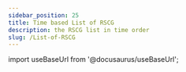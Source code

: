 ```yaml
---
sidebar_position: 25
title: Time based List of RSCG
description: the RSCG list in time order
slug: /List-of-RSCG
---
```

import useBaseUrl from '@docusaurus/useBaseUrl';

<head>
  <script src={useBaseUrl('/js/mailerlite.js')} />;
</head>

## 195 RSCG with examples in descending chronological order

This is the list of 195 ( 14 from Microsoft) RSCG with examples 

[See by category](/docs/rscg-examples) [See as json](/exports/RSCG.json) [See as Excel](/exports/RSCG.xlsx)

<div className="ml-embedded" data-form="P8l1V8"></div>

## Complete list


| No        | Name  | Date | Category |
| --------- | ----- | ---- | -------- |  
|195| [Comparison by Fons Sonnemans ](/docs/Comparison)|2025-05-25 => 25 May 2025 | [EnhancementClass](/docs/Categories/EnhancementClass) |
|194| [zlinq by Cysharp - subsidiary of Cygames ](/docs/zlinq)|2025-05-02 => 02 May 2025 | [Linq](/docs/Categories/Linq) |
|193| [NativeObjects by Kevin Gosse ](/docs/NativeObjects)|2025-03-28 => 28 March 2025 | [WinAPI](/docs/Categories/WinAPI) |
|192| [immediate.apis by Stuart Turner ](/docs/immediate.apis)|2025-03-27 => 27 March 2025 | [API](/docs/Categories/API) |
|191| [rscg_demeter by Andrei Ignat ](/docs/rscg_demeter)|2025-03-26 => 26 March 2025 | [FunctionalProgramming](/docs/Categories/FunctionalProgramming) |
|190| [PMart.Enumeration by Martinho ](/docs/PMart.Enumeration)|2025-03-25 => 25 March 2025 | [Enum](/docs/Categories/Enum) |
|189| [MemberAccessor by Yamaokuno ](/docs/MemberAccessor)|2025-03-24 => 24 March 2025 | [EnhancementClass](/docs/Categories/EnhancementClass) |
|188| [StepwiseBuilderGenerator by Georgiy Petrov ](/docs/StepwiseBuilderGenerator)|2025-03-23 => 23 March 2025 | [Builder](/docs/Categories/Builder) |
|187| [EntityLengths.Generator by Taras Kovalenko ](/docs/EntityLengths.Generator)|2025-02-19 => 19 February 2025 | [Database](/docs/Categories/Database) |
|186| [RSCG_CompositeProvider by Ignat Andrei ](/docs/RSCG_CompositeProvider)|2025-02-18 => 18 February 2025 | [Interface](/docs/Categories/Interface) |
|185| [DependencyModules.SourceGenerator by Ian Johnson ](/docs/DependencyModules.SourceGenerator)|2025-02-16 => 16 February 2025 | [DependencyInjection](/docs/Categories/DependencyInjection) |
|184| [MockMe by connorivy ](/docs/MockMe)|2025-02-10 => 10 February 2025 | [Tests](/docs/Categories/Tests) |
|183| [NTypewriter by NeVeSpl ](/docs/NTypewriter)|2025-01-19 => 19 January 2025 | [Templating](/docs/Categories/Templating) |
|182| [rscg_Interface_to_null_object by Andrei Ignat ](/docs/rscg_Interface_to_null_object)|2025-01-18 => 18 January 2025 | [Interface](/docs/Categories/Interface) |
|181| [Larcanum.GitInfo by  ](/docs/Larcanum.GitInfo)|2025-01-17 => 17 January 2025 | [EnhancementProject](/docs/Categories/EnhancementProject) |
|180| [Pure.DI by Nikolay Pianikov ](/docs/Pure.DI)|2024-12-08 => 08 December 2024 | [DependencyInjection](/docs/Categories/DependencyInjection) |
|179| [ConstructorGenerator by Swarley97 ](/docs/ConstructorGenerator)|2024-12-07 => 07 December 2024 | [Constructor](/docs/Categories/Constructor) |
|178| [Valuify by Paul Martins ](/docs/Valuify)|2024-12-06 => 06 December 2024 | [Equals](/docs/Categories/Equals) |
|177| [Equatable.Generator by Eden Prairie ](/docs/Equatable.Generator)|2024-12-05 => 05 December 2024 | [Equals](/docs/Categories/Equals) |
|176| [Darp.BinaryObjects by Ross Light GmbH ](/docs/Darp.BinaryObjects)|2024-12-04 => 04 December 2024 | [Bitwise](/docs/Categories/Bitwise) |
|175| [Dolly by Peter Andersson ](/docs/Dolly)|2024-12-03 => 03 December 2024 | [Clone](/docs/Categories/Clone) |
|174| [Dapper.AOT by Marc Gravell ](/docs/Dapper.AOT)|2024-12-02 => 02 December 2024 | [Database](/docs/Categories/Database) |
|173| [Microsoft.Windows.CsWin32 by Microsoft ](/docs/Microsoft.Windows.CsWin32)|2024-12-01 => 01 December 2024 | [WinAPI](/docs/Categories/WinAPI) |
|172| [GoLive.Generator.BlazorInterop by surgicalcoder ](/docs/GoLive.Generator.BlazorInterop)|2024-11-09 => 09 November 2024 | [Blazor](/docs/Categories/Blazor) |
|171| [Hsu.Sg.FluentMember by Net Hsu ](/docs/Hsu.Sg.FluentMember)|2024-11-08 => 08 November 2024 | [Builder](/docs/Categories/Builder) |
|170| [QueryStringGenerator by Tomi Parviainen ](/docs/QueryStringGenerator)|2024-11-07 => 07 November 2024 | [EnhancementClass](/docs/Categories/EnhancementClass) |
|169| [GenPack by dimohy ](/docs/GenPack)|2024-11-06 => 06 November 2024 | [Serializer](/docs/Categories/Serializer) |
|168| [Credfeto.Version.Information.Generator by Mark Ridgwell ](/docs/Credfeto.Version.Information.Generator)|2024-11-05 => 05 November 2024 | [EnhancementProject](/docs/Categories/EnhancementProject) |
|167| [polytype by Eirik Tsarpalis ](/docs/polytype)|2024-11-04 => 04 November 2024 | [FunctionalProgramming](/docs/Categories/FunctionalProgramming) |
|166| [Datacute.EmbeddedResourcePropertyGenerator by Stephen Denne ](/docs/Datacute.EmbeddedResourcePropertyGenerator)|2024-11-03 => 03 November 2024 | [FilesToCode](/docs/Categories/FilesToCode) |
|165| [rscg_queryables by Andrei Ignat ](/docs/rscg_queryables)|2024-11-02 => 02 November 2024 | [FunctionalProgramming](/docs/Categories/FunctionalProgramming) |
|164| [RazorSlices by Damiam Edwards ](/docs/RazorSlices)|2024-10-27 => 27 October 2024 | [Templating](/docs/Categories/Templating) |
|163| [TypedSignalR.Client by nenoNaninu ](/docs/TypedSignalR.Client)|2024-10-26 => 26 October 2024 | [SignalR](/docs/Categories/SignalR) |
|162| [MinimalHelpers.Routing.Analyzers by Maroc Minerva ](/docs/MinimalHelpers.Routing.Analyzers)|2024-10-21 => 21 October 2024 | [API](/docs/Categories/API) |
|161| [Immediate.Handlers by Stuart Turner ](/docs/Immediate.Handlers)|2024-09-20 => 20 September 2024 | [Mediator](/docs/Categories/Mediator) |
|160| [Dusharp by Vitali ](/docs/Dusharp)|2024-09-19 => 19 September 2024 | [FunctionalProgramming](/docs/Categories/FunctionalProgramming) |
|159| [LightweightObjectMapper by Stratos ](/docs/LightweightObjectMapper)|2024-09-18 => 18 September 2024 | [Mapper](/docs/Categories/Mapper) |
|158| [Enhanced.GetTypes by duskembayev ](/docs/Enhanced.GetTypes)|2024-09-17 => 17 September 2024 | [EnhancementClass](/docs/Categories/EnhancementClass) |
|157| [Sera.Union by Sera ](/docs/Sera.Union)|2024-08-26 => 26 August 2024 | [FunctionalProgramming](/docs/Categories/FunctionalProgramming) |
|156| [RSCG_NameGenerator by Andrei Ignat ](/docs/RSCG_NameGenerator)|2024-08-25 => 25 August 2024 | [EnhancementProject](/docs/Categories/EnhancementProject) |
|155| [Coplt.Dropping by 2A5F ](/docs/Coplt.Dropping)|2024-08-13 => 13 August 2024 | [Disposer](/docs/Categories/Disposer) |
|154| [Fluentify by Paul Martins ](/docs/Fluentify)|2024-08-02 => 02 August 2024 | [Builder](/docs/Categories/Builder) |
|153| [RSCG_ExportDiagram by AndreiIgnat ](/docs/RSCG_ExportDiagram)|2024-08-01 => 01 August 2024 | [EnhancementProject](/docs/Categories/EnhancementProject) |
|152| [ServiceScan.SourceGenerator by Oleksandr Liakhevych ](/docs/ServiceScan.SourceGenerator)|2024-07-22 => 22 July 2024 | [DependencyInjection](/docs/Categories/DependencyInjection) |
|151| [ThisAssembly.Strings by Daniel Cazzulino ](/docs/ThisAssembly.Strings)|2024-07-21 => 21 July 2024 | [FilesToCode](/docs/Categories/FilesToCode) |
|150| [ThisAssembly.Metadata by Daniel Cazzulino ](/docs/ThisAssembly.Metadata)|2024-07-20 => 20 July 2024 | [EnhancementProject](/docs/Categories/EnhancementProject) |
|149| [Pekspro.BuildInformationGenerator by pekspro ](/docs/Pekspro.BuildInformationGenerator)|2024-07-19 => 19 July 2024 | [EnhancementProject](/docs/Categories/EnhancementProject) |
|148| [ThisAssembly.Constants by Daniel Cazzulino ](/docs/ThisAssembly.Constants)|2024-07-18 => 18 July 2024 | [EnhancementProject](/docs/Categories/EnhancementProject) |
|147| [JKToolKit.TemplatePropertyGenerator by Jonas Kamsker ](/docs/JKToolKit.TemplatePropertyGenerator)|2024-07-17 => 17 July 2024 | [Templating](/docs/Categories/Templating) |
|146| [RSCG_IFormattable by Andrei Ignat ](/docs/RSCG_IFormattable)|2024-06-29 => 29 June 2024 | [Templating](/docs/Categories/Templating) |
|145| [DotnetYang by Westermo Network Technologies ](/docs/DotnetYang)|2024-06-29 => 29 June 2024 | [FilesToCode](/docs/Categories/FilesToCode) |
|144| [depso by Yusuf Tarık Günaydın ](/docs/depso)|2024-06-28 => 28 June 2024 | [DependencyInjection](/docs/Categories/DependencyInjection) |
|143| [FactoryGenerator by Westermo Network Technologies ](/docs/FactoryGenerator)|2024-06-27 => 27 June 2024 | [DependencyInjection](/docs/Categories/DependencyInjection) |
|142| [TableStorage by Steven Thuriot ](/docs/TableStorage)|2024-06-01 => 01 June 2024 | [Database](/docs/Categories/Database) |
|141| [ActorSrcGen by Andrew Matthews ](/docs/ActorSrcGen)|2024-05-01 => 01 May 2024 | [Actor](/docs/Categories/Actor) |
|140| [Minerals.AutoMixins by Szymon Halucha ](/docs/Minerals.AutoMixins)|2024-04-20 => 20 April 2024 | [Templating](/docs/Categories/Templating) |
|139| [ThisClass by Trym Lund Flogard ](/docs/ThisClass)|2024-04-19 => 19 April 2024 | [EnhancementClass](/docs/Categories/EnhancementClass) |
|138| [RossLean.StringificationGenerator by Alex Kalfakakos ](/docs/RossLean.StringificationGenerator)|2024-04-18 => 18 April 2024 | [CodeToString](/docs/Categories/CodeToString) |
|137| [Minerals.AutoInterfaces by Szymon Hałucha ](/docs/Minerals.AutoInterfaces)|2024-04-17 => 17 April 2024 | [Interface](/docs/Categories/Interface) |
|136| [MinimalApis.Discovery by Shawn Wildermuth ](/docs/MinimalApis.Discovery)|2024-04-16 => 16 April 2024 | [API](/docs/Categories/API) |
|135| [BitsKit by barncastle ](/docs/BitsKit)|2024-04-15 => 15 April 2024 | [Bitwise](/docs/Categories/Bitwise) |
|134| [StronglyTypedUid by Victor Sánchez ](/docs/StronglyTypedUid)|2024-04-07 => 07 April 2024 | [PrimitiveObsession](/docs/Categories/PrimitiveObsession) |
|133| [FusionReactor by OhFlowi ](/docs/FusionReactor)|2024-04-06 => 06 April 2024 | [Enum](/docs/Categories/Enum) |
|132| [UnionGen by M. Haslinger ](/docs/UnionGen)|2024-04-05 => 05 April 2024 | [FunctionalProgramming](/docs/Categories/FunctionalProgramming) |
|131| [EnumUtilities by Fabricio Godoy ](/docs/EnumUtilities)|2024-04-05 => 05 April 2024 | [Enum](/docs/Categories/Enum) |
|130| [MSTest by Microsoft ](/docs/MSTest)|2024-04-04 => 04 April 2024 | [Tests](/docs/Categories/Tests) |
|129| [CommonCodeGenerator by yamaokunousausa ](/docs/CommonCodeGenerator)|2024-04-03 => 03 April 2024 | [EnhancementClass](/docs/Categories/EnhancementClass) |
|128| [Farskeptic.AutoCompose by farskeptic/jmagel ](/docs/Farskeptic.AutoCompose)|2024-03-16 => 16 March 2024 | [Interface](/docs/Categories/Interface) |
|127| [TypeUtilities by Yevhenii Serdiuk ](/docs/TypeUtilities)|2024-03-05 => 05 March 2024 | [FunctionalProgramming](/docs/Categories/FunctionalProgramming) |
|126| [LinqGen.Generator by Maxwell Keonwoo Kang ](/docs/LinqGen.Generator)|2024-03-04 => 04 March 2024 | [EnhancementProject](/docs/Categories/EnhancementProject) |
|125| [AutoInvoke.Generator by Patrick Kranz ](/docs/AutoInvoke.Generator)|2024-03-03 => 03 March 2024 | [EnhancementProject](/docs/Categories/EnhancementProject) |
|124| [Architect.DomainModeling by Timo van Zijll Langhout ](/docs/Architect.DomainModeling)|2024-03-02 => 02 March 2024 | [Builder](/docs/Categories/Builder) |
|123| [CodeAnalysis by Feast ](/docs/CodeAnalysis)|2024-03-01 => 01 March 2024 | [CodeToString](/docs/Categories/CodeToString) |
|122| [RSCG_JSON2Class by Andrei Ignat ](/docs/RSCG_JSON2Class)|2024-02-29 => 29 February 2024 | [FilesToCode](/docs/Categories/FilesToCode) |
|121| [AutoSpectre by Jeppe Roi Kristensen ](/docs/AutoSpectre)|2024-02-24 => 24 February 2024 | [EnhancementProject](/docs/Categories/EnhancementProject) |
|120| [LingoGen by Ruben Broere ](/docs/LingoGen)|2024-02-23 => 23 February 2024 | [FilesToCode](/docs/Categories/FilesToCode) |
|119| [AutoGen by Feast Antelcat ](/docs/AutoGen)|2024-02-22 => 22 February 2024 | [Mapper](/docs/Categories/Mapper) |
|118| [RSCG_Wait by Andrei Ignat ](/docs/RSCG_Wait)|2024-02-21 => 21 February 2024 | [EnhancementProject](/docs/Categories/EnhancementProject) |
|117| [PlantUmlClassDiagramGenerator by Hirotada Kobayashi ](/docs/PlantUmlClassDiagramGenerator)|2024-02-20 => 20 February 2024 | [EnhancementProject](/docs/Categories/EnhancementProject) |
|116| [CopyTo by Paul Braetz ](/docs/CopyTo)|2024-02-19 => 19 February 2024 | [Clone](/docs/Categories/Clone) |
|115| [UnionsGenerator by Paul Braetz ](/docs/UnionsGenerator)|2024-02-18 => 18 February 2024 | [FunctionalProgramming](/docs/Categories/FunctionalProgramming) |
|114| [corecraft by  ](/docs/corecraft)|2024-02-17 => 17 February 2024 | [FilesToCode](/docs/Categories/FilesToCode) |
|113| [sourcedepend by Colin Wilmans ](/docs/sourcedepend)|2024-02-16 => 16 February 2024 | [Constructor](/docs/Categories/Constructor) |
|112| [OptionToStringGenerator by Jim W ](/docs/OptionToStringGenerator)|2024-02-15 => 15 February 2024 | [EnhancementClass](/docs/Categories/EnhancementClass) |
|111| [cachesourcegenerator by Jeppe Roi Kristensen ](/docs/cachesourcegenerator)|2024-02-14 => 14 February 2024 | [FunctionalProgramming](/docs/Categories/FunctionalProgramming) |
|110| [jab by Pavel Krymets ](/docs/jab)|2024-02-13 => 13 February 2024 | [DependencyInjection](/docs/Categories/DependencyInjection) |
|109| [FunicularSwitch by bluehands ](/docs/FunicularSwitch)|2024-02-12 => 12 February 2024 | [FunctionalProgramming](/docs/Categories/FunctionalProgramming) |
|108| [CommandLine by DotMake ](/docs/CommandLine)|2024-02-11 => 11 February 2024 | [EnhancementProject](/docs/Categories/EnhancementProject) |
|107| [NetAutomaticInterface by codecentric AG ](/docs/NetAutomaticInterface)|2024-01-29 => 29 January 2024 | [Interface](/docs/Categories/Interface) |
|106| [WhatIAmDoing by Ignat Andrei ](/docs/WhatIAmDoing)|2024-01-28 => 28 January 2024 | [AOP](/docs/Categories/AOP) |
|105| [Weave by John Gietzen ](/docs/Weave)|2024-01-27 => 27 January 2024 | [FilesToCode](/docs/Categories/FilesToCode) |
|104| [NotNotAppSettings by jasonswearingen ](/docs/NotNotAppSettings)|2024-01-26 => 26 January 2024 | [FilesToCode](/docs/Categories/FilesToCode) |
|103| [HangfireRecurringJob by Ieuan Walker ](/docs/HangfireRecurringJob)|2024-01-25 => 25 January 2024 | [Hangfire](/docs/Categories/Hangfire) |
|102| [Blazorators by David Pine ](/docs/Blazorators)|2024-01-22 => 22 January 2024 | [Blazor](/docs/Categories/Blazor) |
|101| [Chorn.EmbeddedResourceAccessGenerator by Christoph Hornung ](/docs/Chorn.EmbeddedResourceAccessGenerator)|2024-01-21 => 21 January 2024 | [FilesToCode](/docs/Categories/FilesToCode) |
|100| [BuildInfo by Steven Giesel ](/docs/BuildInfo)|2024-01-20 => 20 January 2024 | [EnhancementProject](/docs/Categories/EnhancementProject) |
|99| [MakeInterface.Generator by Frederik ](/docs/MakeInterface.Generator)|2024-01-19 => 19 January 2024 | [Interface](/docs/Categories/Interface) |
|98| [Funcky.DiscriminatedUnion by Polyadic ](/docs/Funcky.DiscriminatedUnion)|2024-01-18 => 18 January 2024 | [FunctionalProgramming](/docs/Categories/FunctionalProgramming) |
|97| [DomainPrimitives by Alta Software - Teimuraz Nikolaishvili ](/docs/DomainPrimitives)|2024-01-11 => 11 January 2024 | [PrimitiveObsession](/docs/Categories/PrimitiveObsession) |
|96| [HsuSgSync by Net Hsu ](/docs/HsuSgSync)|2024-01-10 => 10 January 2024 | [EnhancementClass](/docs/Categories/EnhancementClass) |
|95| [CopyCat by Serhii Buta ](/docs/CopyCat)|2024-01-09 => 09 January 2024 | [Interface](/docs/Categories/Interface) |
|94| [AspectGenerator by Igor Tkachev ](/docs/AspectGenerator)|2024-01-07 => 07 January 2024 | [EnhancementClass](/docs/Categories/EnhancementClass) |
|93| [mocklis by Esbjörn Redmo ](/docs/mocklis)|2024-01-03 => 03 January 2024 | [Tests](/docs/Categories/Tests) |
|92| [RSCG_UtilityTypes by Andrei Ignat ](/docs/RSCG_UtilityTypes)|2023-12-22 => 22 December 2023 | [EnhancementClass](/docs/Categories/EnhancementClass) |
|91| [Ling.Audit by Jing Ling ](/docs/Ling.Audit)|2023-12-12 => 12 December 2023 | [EnhancementClass](/docs/Categories/EnhancementClass) |
|90| [TelemetryLogging by Microsoft ](/docs/TelemetryLogging)|2023-11-30 => 30 November 2023 | [EnhancementClass](/docs/Categories/EnhancementClass) |
|89| [InterceptorTemplate by Andrei Ignat ](/docs/InterceptorTemplate)|2023-11-29 => 29 November 2023 | [Templating](/docs/Categories/Templating) |
|88| [Com by Microsoft ](/docs/Com)|2023-11-20 => 20 November 2023 | [WinAPI](/docs/Categories/WinAPI) |
|87| [RDG by Microsoft ](/docs/RDG)|2023-11-19 => 19 November 2023 | [API](/docs/Categories/API) |
|86| [Microsoft.Extensions.Configuration.Binder by Microsoft ](/docs/Microsoft.Extensions.Configuration.Binder)|2023-11-18 => 18 November 2023 | [API](/docs/Categories/API) |
|85| [Microsoft.Extensions.Options.Generators.OptionsValidatorGenerator by Microsoft ](/docs/Microsoft.Extensions.Options.Generators.OptionsValidatorGenerator)|2023-11-17 => 17 November 2023 | [EnhancementClass](/docs/Categories/EnhancementClass) |
|84| [Biwen.AutoClassGen by vipwan ](/docs/Biwen.AutoClassGen)|2023-11-16 => 16 November 2023 | [Interface](/docs/Categories/Interface) |
|83| [PrimaryParameter by FaustVX ](/docs/PrimaryParameter)|2023-11-15 => 15 November 2023 | [Constructor](/docs/Categories/Constructor) |
|82| [jsonConverterSourceGenerator by Aviationexam ](/docs/jsonConverterSourceGenerator)|2023-10-30 => 30 October 2023 | [Serializer](/docs/Categories/Serializer) |
|81| [N.SourceGenerators.UnionTypes by Alexey Sosnin ](/docs/N.SourceGenerators.UnionTypes)|2023-10-29 => 29 October 2023 | [FunctionalProgramming](/docs/Categories/FunctionalProgramming) |
|80| [AutoConstructor by Kévin Gallienne ](/docs/AutoConstructor)|2023-10-28 => 28 October 2023 | [Constructor](/docs/Categories/Constructor) |
|79| [DudNet by jwshyns ](/docs/DudNet)|2023-10-27 => 27 October 2023 | [EnhancementClass](/docs/Categories/EnhancementClass) |
|78| [MinimalApiBuilder by  ](/docs/MinimalApiBuilder)|2023-10-26 => 26 October 2023 | [API](/docs/Categories/API) |
|77| [DynamicsMapper by Yonatan Cohavi ](/docs/DynamicsMapper)|2023-10-16 => 16 October 2023 | [Mapper](/docs/Categories/Mapper) |
|76| [UnitGenerator by Cysharp, Inc ](/docs/UnitGenerator)|2023-10-15 => 15 October 2023 | [PrimitiveObsession](/docs/Categories/PrimitiveObsession) |
|75| [StaticReflection by Cricle ](/docs/StaticReflection)|2023-10-13 => 13 October 2023 | [EnhancementClass](/docs/Categories/EnhancementClass) |
|74| [CredFetoEnum by Mark Ridgwell ](/docs/CredFetoEnum)|2023-10-12 => 12 October 2023 | [Enum](/docs/Categories/Enum) |
|73| [IDisposableGenerator by Els_kom Official Organization ](/docs/IDisposableGenerator)|2023-10-11 => 11 October 2023 | [Disposer](/docs/Categories/Disposer) |
|72| [Meziantou.Polyfill by Gérald Barré ](/docs/Meziantou.Polyfill)|2023-10-10 => 10 October 2023 | [EnhancementClass](/docs/Categories/EnhancementClass) |
|71| [DisposableHelpers by Clynt Neiko Rupinta ](/docs/DisposableHelpers)|2023-10-09 => 09 October 2023 | [Disposer](/docs/Categories/Disposer) |
|70| [MagicMap by Bramer Daniel ](/docs/MagicMap)|2023-10-08 => 08 October 2023 | [Mapper](/docs/Categories/Mapper) |
|69| [RSCG_Templating by Andrei Ignat ](/docs/RSCG_Templating)|2023-10-07 => 07 October 2023 | [Templating](/docs/Categories/Templating) |
|68| [JsonPolymorphicGenerator by surgicalcoder ](/docs/JsonPolymorphicGenerator)|2023-10-06 => 06 October 2023 | [Serializer](/docs/Categories/Serializer) |
|67| [MapTo by Mohammedreza Taikandi ](/docs/MapTo)|2023-10-05 => 05 October 2023 | [Mapper](/docs/Categories/Mapper) |
|66| [BuilderGenerator by Mell Grubb ](/docs/BuilderGenerator)|2023-10-04 => 04 October 2023 | [Builder](/docs/Categories/Builder) |
|65| [Disposer by Hakan Fıstık ](/docs/Disposer)|2023-10-03 => 03 October 2023 | [Disposer](/docs/Categories/Disposer) |
|64| [ResXGenerator by Aigamo ](/docs/ResXGenerator)|2023-10-02 => 02 October 2023 | [FilesToCode](/docs/Categories/FilesToCode) |
|63| [StringLiteral by Nobuyuki Iwanaga ](/docs/StringLiteral)|2023-10-01 => 01 October 2023 | [Optimizer](/docs/Categories/Optimizer) |
|62| [RSCG_Decorator by Andrei Ignat ](/docs/RSCG_Decorator)|2023-09-30 => 30 September 2023 | [EnhancementClass](/docs/Categories/EnhancementClass) |
|61| [ProtobufSourceGenerator by Laszlo Deak ](/docs/ProtobufSourceGenerator)|2023-09-24 => 24 September 2023 | [Serializer](/docs/Categories/Serializer) |
|60| [SafeRouting by David Wake ](/docs/SafeRouting)|2023-09-23 => 23 September 2023 | [API](/docs/Categories/API) |
|59| [SourceGenerator.Helper.CopyCode by Patrick Kranz ](/docs/SourceGenerator.Helper.CopyCode)|2023-09-17 => 17 September 2023 | [CodeToString](/docs/Categories/CodeToString) |
|58| [ThisAssembly_Resources by Daniel Cazzulino ](/docs/ThisAssembly_Resources)|2023-09-16 => 16 September 2023 | [FilesToCode](/docs/Categories/FilesToCode) |
|57| [RSCG_Utils_Memo by Ignat Andrei ](/docs/RSCG_Utils_Memo)|2023-08-27 => 27 August 2023 | [FunctionalProgramming](/docs/Categories/FunctionalProgramming) |
|56| [Roozie.AutoInterface by Alex Russak ](/docs/Roozie.AutoInterface)|2023-08-26 => 26 August 2023 | [Interface](/docs/Categories/Interface) |
|55| [M31.FluentAPI by Kevin Schaal ](/docs/M31.FluentAPI)|2023-08-25 => 25 August 2023 | [EnhancementClass](/docs/Categories/EnhancementClass) |
|54| [AutoDTO by Ohorodnikov ](/docs/AutoDTO)|2023-08-24 => 24 August 2023 | [Mapper](/docs/Categories/Mapper) |
|53| [RSCG_WebAPIExports by Andrei Ignat ](/docs/RSCG_WebAPIExports)|2023-08-23 => 23 August 2023 | [API](/docs/Categories/API) |
|52| [Gobie by Mike Conrad ](/docs/Gobie)|2023-08-22 => 22 August 2023 | [Templating](/docs/Categories/Templating) |
|51| [OneOf by Harry McIntyre ](/docs/OneOf)|2023-08-21 => 21 August 2023 | [FunctionalProgramming](/docs/Categories/FunctionalProgramming) |
|50| [Ridge by Michal Motyčka ](/docs/Ridge)|2023-08-20 => 20 August 2023 | [Tests](/docs/Categories/Tests) |
|49| [Strongly by Lucas Teles ](/docs/Strongly)|2023-08-19 => 19 August 2023 | [PrimitiveObsession](/docs/Categories/PrimitiveObsession) |
|48| [PropertyChangedSourceGenerator by Antony Male ](/docs/PropertyChangedSourceGenerator)|2023-08-18 => 18 August 2023 | [MVVM](/docs/Categories/MVVM) |
|47| [Injectio by LoreSoft ](/docs/Injectio)|2023-08-17 => 17 August 2023 | [DependencyInjection](/docs/Categories/DependencyInjection) |
|46| [NextGenMapper by Anton Ryabchikov ](/docs/NextGenMapper)|2023-08-16 => 16 August 2023 | [Mapper](/docs/Categories/Mapper) |
|45| [BenutomoAutomaticDisposeImplSourceGenerator by benutomo ](/docs/BenutomoAutomaticDisposeImplSourceGenerator)|2023-08-15 => 15 August 2023 | [Disposer](/docs/Categories/Disposer) |
|44| [SyncMethodGenerator by Zomp Inc. ](/docs/SyncMethodGenerator)|2023-08-14 => 14 August 2023 | [EnhancementClass](/docs/Categories/EnhancementClass) |
|43| [spreadcheetah by Sveinung ](/docs/spreadcheetah)|2023-08-13 => 13 August 2023 | [Templating](/docs/Categories/Templating) |
|42| [Immutype by Nikolay Pianikov  ](/docs/Immutype)|2023-08-12 => 12 August 2023 | [EnhancementClass](/docs/Categories/EnhancementClass) |
|41| [GeneratorEquals by Diego Frato ](/docs/GeneratorEquals)|2023-08-11 => 11 August 2023 | [Equals](/docs/Categories/Equals) |
|40| [FastGenericNew by Boring3 Nyrest ](/docs/FastGenericNew)|2023-08-10 => 10 August 2023 | [EnhancementClass](/docs/Categories/EnhancementClass) |
|39| [Breezy by Ludovicdln ](/docs/Breezy)|2023-08-09 => 09 August 2023 | [Database](/docs/Categories/Database) |
|38| [EnumClass by ashen.Blade ](/docs/EnumClass)|2023-08-08 => 08 August 2023 | [Enum](/docs/Categories/Enum) |
|37| [AutoRegisterInject by Patrick Klaeren ](/docs/AutoRegisterInject)|2023-08-07 => 07 August 2023 | [DependencyInjection](/docs/Categories/DependencyInjection) |
|36| [ProxyGen by Dénes Solti ](/docs/ProxyGen)|2023-08-06 => 06 August 2023 | [Interface](/docs/Categories/Interface) |
|35| [DeeDee by joh-pot ](/docs/DeeDee)|2023-08-05 => 05 August 2023 | [Mediator](/docs/Categories/Mediator) |
|34| [MemoryPack by Cysharp, Inc ](/docs/MemoryPack)|2023-08-04 => 04 August 2023 | [EnhancementClass](/docs/Categories/EnhancementClass) |
|33| [Matryoshki by Georgy Krasin ](/docs/Matryoshki)|2023-08-03 => 03 August 2023 | [Interface](/docs/Categories/Interface) |
|32| [Mediator by Martin Othamar ](/docs/Mediator)|2023-08-02 => 02 August 2023 | [Mediator](/docs/Categories/Mediator) |
|31| [MorrisMoxy by Peter Morris ](/docs/MorrisMoxy)|2023-08-01 => 01 August 2023 | [Templating](/docs/Categories/Templating) |
|30| [Refit by ReactiveUI ](/docs/Refit)|2023-07-31 => 31 July 2023 | [API](/docs/Categories/API) |
|29| [Gedaq by Vyacheslav Brevnov ](/docs/Gedaq)|2023-07-29 => 29 July 2023 | [Database](/docs/Categories/Database) |
|28| [Lombok.NET by Colin Alpert ](/docs/Lombok.NET)|2023-04-16 => 16 April 2023 | [EnhancementClass](/docs/Categories/EnhancementClass) |
|27| [EmbedResourceCSharp by pCYSl5EDgo ](/docs/EmbedResourceCSharp)|2023-04-16 => 16 April 2023 | [FilesToCode](/docs/Categories/FilesToCode) |
|26| [Podimo.ConstEmbed by Podimo ](/docs/Podimo.ConstEmbed)|2023-04-16 => 16 April 2023 | [FilesToCode](/docs/Categories/FilesToCode) |
|25| [mapperly by Riok ](/docs/mapperly)|2023-04-16 => 16 April 2023 | [Mapper](/docs/Categories/Mapper) |
|24| [Rocks by Json Bock ](/docs/Rocks)|2023-04-16 => 16 April 2023 | [Tests](/docs/Categories/Tests) |
|23| [Microsoft.NET.Sdk.Razor.SourceGenerators by Microsoft ](/docs/Microsoft.NET.Sdk.Razor.SourceGenerators)|2023-04-16 => 16 April 2023 | [Templating](/docs/Categories/Templating) |
|22| [RSCG_FunctionsWithDI by Andrei Ignat ](/docs/RSCG_FunctionsWithDI)|2023-04-16 => 16 April 2023 | [EnhancementProject](/docs/Categories/EnhancementProject) |
|21| [Microsoft.Interop.JavaScript.JSImportGenerator by Microsoft ](/docs/Microsoft.Interop.JavaScript.JSImportGenerator)|2023-04-16 => 16 April 2023 | [EnhancementClass](/docs/Categories/EnhancementClass) |
|20| [NetEscapades.EnumGenerators by Andrew Lock ](/docs/NetEscapades.EnumGenerators)|2023-04-16 => 16 April 2023 | [Enum](/docs/Categories/Enum) |
|19| [ApparatusAOT by Stanislav Silin ](/docs/ApparatusAOT)|2023-04-16 => 16 April 2023 | [EnhancementClass](/docs/Categories/EnhancementClass) |
|18| [PartiallyApplied by Jason Bock ](/docs/PartiallyApplied)|2023-04-16 => 16 April 2023 | [FunctionalProgramming](/docs/Categories/FunctionalProgramming) |
|17| [RazorBlade by Lucas Trzesniewski ](/docs/RazorBlade)|2023-04-16 => 16 April 2023 | [Templating](/docs/Categories/Templating) |
|16| [Vogen by Steve Dunn ](/docs/Vogen)|2023-04-16 => 16 April 2023 | [PrimitiveObsession](/docs/Categories/PrimitiveObsession) |
|15| [dunet by Domn Werner ](/docs/dunet)|2023-04-16 => 16 April 2023 | [FunctionalProgramming](/docs/Categories/FunctionalProgramming) |
|14| [AutoCtor by Cameron MacFarland ](/docs/AutoCtor)|2023-04-16 => 16 April 2023 | [Constructor](/docs/Categories/Constructor) |
|13| [QuickConstructor by Flavien Charlon ](/docs/QuickConstructor)|2023-04-16 => 16 April 2023 | [Constructor](/docs/Categories/Constructor) |
|12| [System.Runtime.InteropServices by Microsoft ](/docs/System.Runtime.InteropServices)|2023-04-16 => 16 April 2023 | [EnhancementClass](/docs/Categories/EnhancementClass) |
|11| [AutoDeconstruct by Jason Bock ](/docs/AutoDeconstruct)|2023-04-16 => 16 April 2023 | [Constructor](/docs/Categories/Constructor) |
|10| [RSCG_AMS by Ignat Andrei ](/docs/RSCG_AMS)|2023-04-16 => 16 April 2023 | [EnhancementProject](/docs/Categories/EnhancementProject) |
|9| [CommunityToolkit.Mvvm by Microsoft ](/docs/CommunityToolkit.Mvvm)|2023-04-16 => 16 April 2023 | [MVVM](/docs/Categories/MVVM) |
|8| [RSCG_Static by Andrei Ignat ](/docs/RSCG_Static)|2023-04-16 => 16 April 2023 | [Interface](/docs/Categories/Interface) |
|7| [Microsoft.Extensions.Logging by Microsoft ](/docs/Microsoft.Extensions.Logging)|2023-04-16 => 16 April 2023 | [EnhancementClass](/docs/Categories/EnhancementClass) |
|6| [SkinnyControllersCommon by Ignat Andrei ](/docs/SkinnyControllersCommon)|2023-04-16 => 16 April 2023 | [API](/docs/Categories/API) |
|5| [System.Text.RegularExpressions by Microsoft ](/docs/System.Text.RegularExpressions)|2023-04-16 => 16 April 2023 | [EnhancementClass](/docs/Categories/EnhancementClass) |
|4| [RSCG_Utils by Ignat Andrei ](/docs/RSCG_Utils)|2023-04-16 => 16 April 2023 | [FilesToCode](/docs/Categories/FilesToCode) |
|3| [System.Text.Json by Microsoft ](/docs/System.Text.Json)|2023-04-16 => 16 April 2023 | [Serializer](/docs/Categories/Serializer) |
|2| [RSCG_TimeBombComment by Andrei Ignat ](/docs/RSCG_TimeBombComment)|2023-04-16 => 16 April 2023 | [EnhancementProject](/docs/Categories/EnhancementProject) |
|1| [ThisAssembly by Daniel Cazzulino ](/docs/ThisAssembly)|2023-04-16 => 16 April 2023 | [EnhancementProject](/docs/Categories/EnhancementProject) |

## 14 Created by Microsoft 

If you are interested in Microsoft RSCG, please see

| No        | Name  | Date | Category |
| --------- | ----- | ---- | -------- |  
|3| [System.Text.Json  by Microsoft ](/docs/System.Text.Json)|2023-04-16 => 16 April 2023 | Serializer |
|5| [System.Text.RegularExpressions  by Microsoft ](/docs/System.Text.RegularExpressions)|2023-04-16 => 16 April 2023 | EnhancementClass |
|7| [Microsoft.Extensions.Logging  by Microsoft ](/docs/Microsoft.Extensions.Logging)|2023-04-16 => 16 April 2023 | EnhancementClass |
|9| [CommunityToolkit.Mvvm  by Microsoft ](/docs/CommunityToolkit.Mvvm)|2023-04-16 => 16 April 2023 | MVVM |
|12| [System.Runtime.InteropServices  by Microsoft ](/docs/System.Runtime.InteropServices)|2023-04-16 => 16 April 2023 | EnhancementClass |
|21| [Microsoft.Interop.JavaScript.JSImportGenerator  by Microsoft ](/docs/Microsoft.Interop.JavaScript.JSImportGenerator)|2023-04-16 => 16 April 2023 | EnhancementClass |
|23| [Microsoft.NET.Sdk.Razor.SourceGenerators  by Microsoft ](/docs/Microsoft.NET.Sdk.Razor.SourceGenerators)|2023-04-16 => 16 April 2023 | Templating |
|85| [Microsoft.Extensions.Options.Generators.OptionsValidatorGenerator  by Microsoft ](/docs/Microsoft.Extensions.Options.Generators.OptionsValidatorGenerator)|2023-11-17 => 17 November 2023 | EnhancementClass |
|86| [Microsoft.Extensions.Configuration.Binder  by Microsoft ](/docs/Microsoft.Extensions.Configuration.Binder)|2023-11-18 => 18 November 2023 | API |
|87| [RDG  by Microsoft ](/docs/RDG)|2023-11-19 => 19 November 2023 | API |
|88| [Com  by Microsoft ](/docs/Com)|2023-11-20 => 20 November 2023 | WinAPI |
|90| [TelemetryLogging  by Microsoft ](/docs/TelemetryLogging)|2023-11-30 => 30 November 2023 | EnhancementClass |
|130| [MSTest  by Microsoft ](/docs/MSTest)|2024-04-04 => 04 April 2024 | Tests |
|173| [Microsoft.Windows.CsWin32  by Microsoft ](/docs/Microsoft.Windows.CsWin32)|2024-12-01 => 01 December 2024 | WinAPI |

If you want to study ,there are more at https://github.com/search?q=repo%3Adotnet%2Fruntime%20IIncrementalGenerator&type=code 


You can see also the [v1](/docs/v1) 

